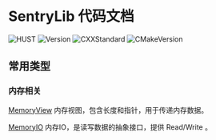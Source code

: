# SentryLib 代码文档

![HUST](https://img.shields.io/badge/RoboMaster-华中科技大学狼牙战队-blue)
![Version](https://img.shields.io/badge/版本-1.1.0-blue)
![CXXStandard](https://img.shields.io/badge/CXX-20-green)
![CMakeVersion](https://img.shields.io/badge/CMAKE-3.16-green)

## 常用类型

### 内存相关

[MemoryView](./Headers/LangYa/SentryLib/MemoryView.hpp) 内存视图，包含长度和指针，用于传递内存数据。

[MemoryIO](./Headers/LangYa/SentryLib/Common/MemoryIO.hpp) 内存IO，是读写数据的抽象接口，提供 Read/Write 。

